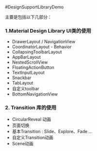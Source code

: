 #DesignSupportLibraryDemo

主要是包括以下几部分：
### 1.Material Design Library UI类的使用
+ DrawerLayout / NavigationView
+ CoordinatorLayout - Behavior
+ CollapsingToolbarLayout
+ AppBarLayout
+ NestedScrollView
+ FloatingActionButton
+ TextInputLayout
+ Snackbar
+ TabLayout
+ 自定义toolbar
+ BottomNavigationView

### 2. Transition 库的使用
+ CircularReveal 动画
+ 页面切换
+ 基本Transition : Slide、Explore、Fade ...
+ 自定义Transition动画
+ Scene动画
